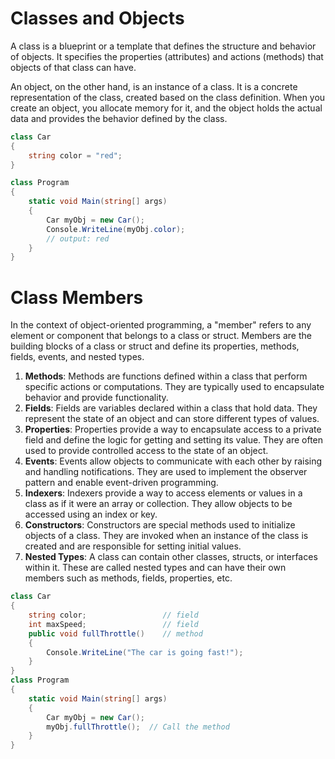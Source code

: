 # Classes and Objects
A class is a blueprint or a template that defines the structure and behavior of objects. It specifies the properties (attributes) and actions (methods) that objects of that class can have.

An object, on the other hand, is an instance of a class. It is a concrete representation of the class, created based on the class definition. When you create an object, you allocate memory for it, and the object holds the actual data and provides the behavior defined by the class.

```csharp
class Car 
{
	string color = "red";
}

class Program 
{
	static void Main(string[] args)
	{
		Car myObj = new Car();
		Console.WriteLine(myObj.color); 
		// output: red
	}
}
```

# Class Members
In the context of object-oriented programming, a "member" refers to any element or component that belongs to a class or struct. Members are the building blocks of a class or struct and define its properties, methods, fields, events, and nested types.

1. **Methods**: Methods are functions defined within a class that perform specific actions or computations. They are typically used to encapsulate behavior and provide functionality.
2. **Fields**: Fields are variables declared within a class that hold data. They represent the state of an object and can store different types of values.
3. **Properties**: Properties provide a way to encapsulate access to a private field and define the logic for getting and setting its value. They are often used to provide controlled access to the state of an object.
4. **Events**: Events allow objects to communicate with each other by raising and handling notifications. They are used to implement the observer pattern and enable event-driven programming.
5. **Indexers**: Indexers provide a way to access elements or values in a class as if it were an array or collection. They allow objects to be accessed using an index or key.
6. **Constructors**: Constructors are special methods used to initialize objects of a class. They are invoked when an instance of the class is created and are responsible for setting initial values.
7. **Nested Types**: A class can contain other classes, structs, or interfaces within it. These are called nested types and can have their own members such as methods, fields, properties, etc.

```csharp
class Car 
{
	string color;                 // field
	int maxSpeed;                 // field
	public void fullThrottle()    // method
	{
		Console.WriteLine("The car is going fast!"); 
	}
} 
class Program
{
	static void Main(string[] args)
	{
		Car myObj = new Car();
		myObj.fullThrottle();  // Call the method
	}
}
```